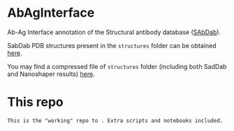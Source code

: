 # AbAgInterface

Ab-Ag Interface annotation of the Structural antibody database ([SAbDab](https://academic.oup.com/nar/article/42/D1/D1140/1044118)).

SabDab PDB structures present in the `structures` folder can be obtained [here](http://opig.stats.ox.ac.uk/webapps/newsabdab/sabdab/search/?all=true#downloads).

You may find a compressed file of `structures` folder (including both SadDab and Nanoshaper results) [here](https://u.pcloud.link/publink/show?code=XZCRiaXZrRr2fY5mUj89IwYOBqsaHLA00xfk).

# This repo
    This is the "working" repo to . Extra scripts and notebooks included.
